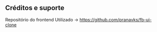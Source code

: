 




## Créditos e suporte

Repositório do frontend Utilizado -> https://github.com/pranavks/fb-ui-clone